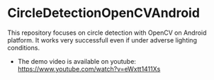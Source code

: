 # CircleDetectionOpenCVAndroid
This repository focuses on circle detection with OpenCV on Android platform. It works very successfull even if under adverse lighting conditions.
- The demo video is available on youtube: https://www.youtube.com/watch?v=eWxtt1411Xs
